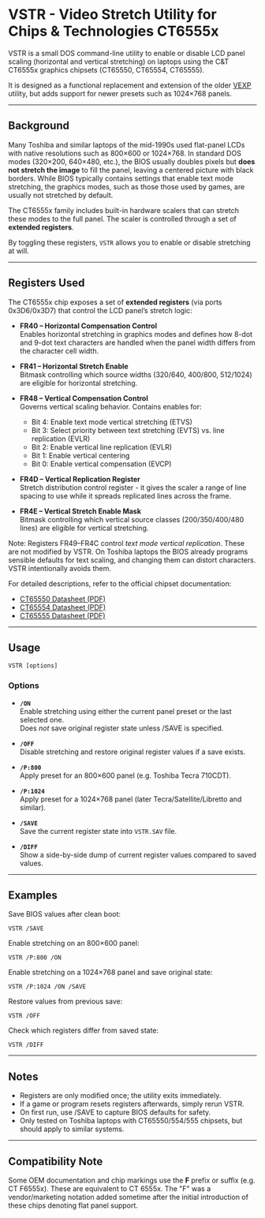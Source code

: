 # VSTR - Video Stretch Utility for Chips & Technologies CT6555x

VSTR is a small DOS command-line utility to enable or disable LCD panel scaling 
(horizontal and vertical stretching) on laptops using the C&T CT6555x graphics chipsets 
(CT65550, CT65554, CT65555).  

It is designed as a functional replacement and extension of the older
[VEXP](https://archive.org/details/vexp13_1997) utility, but adds support for newer
presets such as 1024×768 panels.

---

## Background

Many Toshiba and similar laptops of the mid-1990s used flat-panel LCDs with native 
resolutions such as 800×600 or 1024×768. In standard DOS modes (320×200, 640×480, etc.), 
the BIOS usually doubles pixels but **does not stretch the image** to fill the panel, 
leaving a centered picture with black borders. While BIOS typically contains settings that
enable text mode stretching, the graphics modes, such as those those used by games,
are usually not stretched by default.

The CT6555x family includes built-in hardware scalers that can stretch these modes 
to the full panel. The scaler is controlled through a set of **extended registers**.  

By toggling these registers, `VSTR` allows you to enable or disable stretching at will.

---

## Registers Used

The CT6555x chip exposes a set of **extended registers** (via ports 0x3D6/0x3D7) that 
control the LCD panel’s stretch logic:

- **FR40 – Horizontal Compensation Control**  
  Enables horizontal stretching in graphics modes and defines how 8-dot and 
  9-dot text characters are handled when the panel width differs from the 
  character cell width.

- **FR41 – Horizontal Stretch Enable**  
  Bitmask controlling which source widths (320/640, 400/800, 512/1024) 
  are eligible for horizontal stretching.

- **FR48 – Vertical Compensation Control**  
  Governs vertical scaling behavior. Contains enables for:  
  - Bit 4: Enable text mode vertical stretching (ETVS)  
  - Bit 3: Select priority between text stretching (EVTS) vs. line replication (EVLR)
  - Bit 2: Enable vertical line replication (EVLR)  
  - Bit 1: Enable vertical centering  
  - Bit 0: Enable vertical compensation (EVCP)  

- **FR4D – Vertical Replication Register**  
  Stretch distribution control register - it gives the scaler a range of line spacing
  to use while it spreads replicated lines across the frame.

- **FR4E – Vertical Stretch Enable Mask**  
  Bitmask controlling which vertical source classes (200/350/400/480 lines) 
  are eligible for vertical stretching.

Note: Registers FR49–FR4C control *text mode vertical replication*.
These are not modified by VSTR. On Toshiba laptops the BIOS already programs sensible
defaults for text scaling, and changing them can distort characters.
VSTR intentionally avoids them.

For detailed descriptions, refer to the official chipset documentation:  
- [CT65550 Datasheet (PDF)](http://bitsavers.informatik.uni-stuttgart.de/components/chipsAndTech/CHIPS_65550_199710.pdf)
- [CT65554 Datasheet (PDF)](https://www.vgamuseum.info/index.php/cpu/item/download/275_f6c6c4863a2c754f97ba1e7d628725f8)
- [CT65555 Datasheet (PDF)](https://www.dosdays.co.uk/media/c_and_t/ct65555_datasheet.pdf)


---

## Usage

```
VSTR [options]
```

### Options

- **`/ON`**  
  Enable stretching using either the current panel preset or the last selected one.  
  Does *not* save original register state unless /SAVE is specified.

- **`/OFF`**  
  Disable stretching and restore original register values if a save exists.

- **`/P:800`**  
  Apply preset for an 800×600 panel (e.g. Toshiba Tecra 710CDT).

- **`/P:1024`**  
  Apply preset for a 1024×768 panel (later Tecra/Satellite/Libretto and similar).

- **`/SAVE`**  
  Save the current register state into `VSTR.SAV` file.

- **`/DIFF`**  
  Show a side-by-side dump of current register values compared to saved values.

---

## Examples

Save BIOS values after clean boot:

```
VSTR /SAVE
```

Enable stretching on an 800×600 panel:

```
VSTR /P:800 /ON
```

Enable stretching on a 1024×768 panel and save original state:

```
VSTR /P:1024 /ON /SAVE
```

Restore values from previous save:

```
VSTR /OFF
```

Check which registers differ from saved state:

```
VSTR /DIFF
```

---

## Notes

- Registers are only modified once; the utility exits immediately.  
- If a game or program resets registers afterwards, simply rerun VSTR.  
- On first run, use /SAVE to capture BIOS defaults for safety.  
- Only tested on Toshiba laptops with CT65550/554/555 chipsets, but should apply 
  to similar systems.

---

## Compatibility Note

Some OEM documentation and chip markings use the **F** prefix or suffix (e.g. CT F6555x).
These are equivalent to CT 6555x. The "F" was a vendor/marketing notation added sometime after
the initial introduction of these chips denoting flat panel support.

